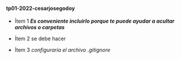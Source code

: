 
#### tp01-2022-cesarjosegodoy



- Ítem 1 _**Es conveniente incluirlo porque te puede ayudar a acultar archivos o carpetas**_


- Ítem 2 se debe hacer


- Ítem 3 _configuraria el archivo .gitignore_ 